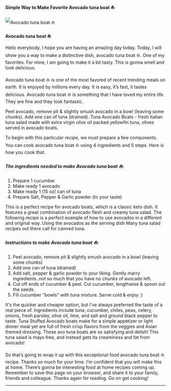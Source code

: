             

#### Simple Way to Make Favorite Avocado tuna boat ⛵

![Avocado tuna boat ⛵](https://img-global.cpcdn.com/recipes/f361331c512a831a/751x532cq70/avocado-tuna-boat-%e2%9b%b5-recipe-main-photo.jpg)

**Avocado tuna boat ⛵**

Hello everybody, I hope you are having an amazing day today. Today, I will show you a way to make a distinctive dish, avocado tuna boat ⛵. One of my favorites. For mine, I am going to make it a bit tasty. This is gonna smell and look delicious.

Avocado tuna boat ⛵ is one of the most favored of recent trending meals on earth. It is enjoyed by millions every day. It is easy, it’s fast, it tastes delicious. Avocado tuna boat ⛵ is something that I have loved my entire life. They are fine and they look fantastic.

Peel avocado, remove pit & slightly smush avocado in a bowl (leaving some chunks). Add one can of tuna (drained). Tuna Avocado Boats - fresh Italian tuna salad made with extra virgin olive oil packed yellowfin tuna, olives served in avocado boats.

To begin with this particular recipe, we must prepare a few components. You can cook avocado tuna boat ⛵ using 4 ingredients and 5 steps. Here is how you cook that.

##### The ingredients needed to make Avocado tuna boat ⛵:

1.  Prepare 1 cucumber
2.  Make ready 1 avocado
3.  Make ready 1 (15 oz) can of tuna
4.  Prepare Salt, Pepper & Garlic powder (to your taste)

This is a perfect recipe for avocado boats, which is a classic keto dish. It features a great combination of avocado flesh and creamy tuna salad. The following recipe is a perfect example of how to use avocados in a different and original way. Using the avocados as the serving dish Many tuna salad recipes out there call for canned tuna.

##### Instructions to make Avocado tuna boat ⛵:

1.  Peel avocado, remove pit & slightly smush avocado in a bowl (leaving some chunks)
2.  Add one can of tuna (drained)
3.  Add salt, pepper & garlic powder to your liking. Gently marry ingredients..not so much that you have no chunks of avocado left.
4.  Cut off ends of cucumber & peel. Cut cucumber, lengthwise & spoon out the seeds.
5.  Fill cucumber "bowls" with tuna mixture. Serve cold & enjoy :)

It's the quicker and cheaper option, but I've always preferred the taste of a real piece of. Ingredients include tuna, cucumber, chiles, peas, celery, onions, fresh parsley, olive oil, lime, and salt and ground black pepper to taste. Tuna Stuffed Avocado boats make for a simple appetizer or light dinner meal yet are full of fresh crisp flavors from the veggies and Asian themed dressing. These avo tuna boats are so satisfying and delish! This tuna salad is mayo free, and instead gets its creaminess and fat from avocado!

So that’s going to wrap it up with this exceptional food avocado tuna boat ⛵ recipe. Thanks so much for your time. I’m confident that you will make this at home. There’s gonna be interesting food at home recipes coming up. Remember to save this page on your browser, and share it to your family, friends and colleague. Thanks again for reading. Go on get cooking!

* * *